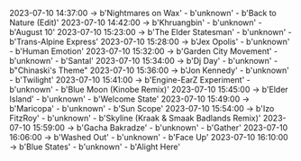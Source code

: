2023-07-10 14:37:00 -> b'Nightmares on Wax' - b'unknown' - b'Back to Nature (Edit)'
2023-07-10 14:42:00 -> b'Khruangbin' - b'unknown' - b'August 10'
2023-07-10 15:23:00 -> b'The Elder Statesman' - b'unknown' - b'Trans-Alpine Express'
2023-07-10 15:28:00 -> b'Jex Opolis' - b'unknown' - b'Human Emotion'
2023-07-10 15:32:00 -> b'Garden City Movement' - b'unknown' - b'Santal'
2023-07-10 15:34:00 -> b'Dj Day' - b'unknown' - b"Chinaski's Theme"
2023-07-10 15:36:00 -> b'Jon Kennedy' - b'unknown' - b'Twilight'
2023-07-10 15:41:00 -> b'Engine-EarZ Experiment' - b'unknown' - b'Blue Moon (Kinobe Remix)'
2023-07-10 15:45:00 -> b'Elder Island' - b'unknown' - b'Welcome State'
2023-07-10 15:49:00 -> b'Maricopa' - b'unknown' - b'Sun Scope'
2023-07-10 15:54:00 -> b'Izo FitzRoy' - b'unknown' - b'Skyline (Kraak & Smaak Badlands Remix)'
2023-07-10 15:59:00 -> b'Gacha Bakradze' - b'unknown' - b'Gather'
2023-07-10 16:06:00 -> b'Washed Out' - b'unknown' - b'Face Up'
2023-07-10 16:10:00 -> b'Blue States' - b'unknown' - b'Alight Here'
